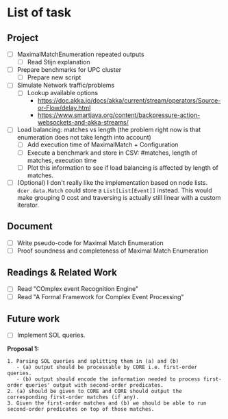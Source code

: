 # List of task

## Project

- [ ] MaximalMatchEnumeration repeated outputs
  - [ ] Read Stijn explanation
- [ ] Prepare benchmarks for UPC cluster
  - [ ] Prepare new script
- [ ] Simulate Network traffic/problems
  - [ ] Lookup available options
    - https://doc.akka.io/docs/akka/current/stream/operators/Source-or-Flow/delay.html
    - https://www.smartjava.org/content/backpressure-action-websockets-and-akka-streams/
- [ ] Load balancing: matches vs length (the problem right now is that enumeration does not take length into account)
  - [ ] Add execution time of MaximalMatch + Configuration
  - [ ] Execute a benchmark and store in CSV: #matches, length of matches, execution time
  - [ ] Plot this information to see if load balancing is affected by length of matches.

- [ ] (Optional) I don't really like the implementation based on node lists. `dcer.data.Match` could store a `List[List[Event]]` instead. This would make grouping 0 cost and traversing is actually still linear with a custom iterator.

## Document

- [ ] Write pseudo-code for Maximal Match Enumeration
- [ ] Proof soundness and completeness of Maximal Match Enumeration

## Readings & Related Work

- [ ] Read "COmplex event Recognition Engine"
- [ ] Read "A Formal Framework for Complex Event Processing"

## Future work

- [ ] Implement SOL queries.

**Proposal 1:**

```
1. Parsing SOL queries and splitting them in (a) and (b)
   - (a) output should be processable by CORE i.e. first-order queries.
   - (b) output should encode the information needed to process first-order queries' output with second-order predicates.
2. (a) should be given to CORE and CORE should output the corresponding first-order matches (if any).
3. Given the first-order matches and (b) we should be able to run second-order predicates on top of those matches.
```
